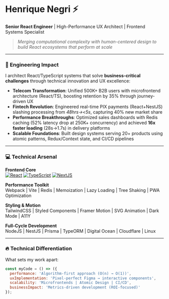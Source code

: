 # Henrique Negri ⚡  
**Senior React Engineer** | High-Performance UX Architect | Frontend Systems Specialist  

> *Merging computational complexity with human-centered design to build React ecosystems that perform at scale*

---

### 🚀 Engineering Impact  
I architect React/TypeScript systems that solve **business-critical challenges** through technical innovation and UX excellence:  

- **Telecom Transformation**: Unified 500K+ B2B users with microfrontend architecture (React/TS), boosting retention by 35% through journey-driven UX  
- **Fintech Revolution**: Engineered real-time PIX payments (React+NestJS) slashing processing from *48hrs→<5s*, capturing 40% new market share  
- **Performance Breakthroughs**: Optimized sales dashboards with Redis caching (52% latency drop at 250K+ concurrency) and achieved **16x faster loading** (28s→1.7s) in delivery platforms  
- **Scalable Foundations**: Built design systems serving 20+ products using atomic patterns, Redux/Context state, and CI/CD pipelines  

---

### 💻 Technical Arsenal  
**Frontend Core**  
[![React](https://img.shields.io/badge/-React-61DAFB?logo=react&logoColor=white)](https://) 
[![TypeScript](https://img.shields.io/badge/-TypeScript-3178C6?logo=typescript&logoColor=white)](https://) 
[![NextJS](https://img.shields.io/badge/-Next.JS-000000?logo=nextdotjs)](https://) 

**Performance Toolkit**  
Webpack | Vite | Redis | Memoization | Lazy Loading | Tree Shaking | PWA Optimization  

**Styling & Motion**  
TailwindCSS | Styled Components | Framer Motion | SVG Animation | Dark Mode | A11Y  

**Full-Cycle Development**  
NodeJS | NestJS | Prisma | TypeORM | Digital Ocean | Cloudflare | Linux  

---

### 🔥 Technical Differentiation  
What sets my work apart:  

```js
const myCode = () => ({
  performance: 'Algorithm-first approach (O(n) → O(1))',
  uxImplementation: 'Pixel-perfect Figma → interactive components',
  scalability: 'Microfrontends | Atomic Design | CI/CD',
  businessImpact: 'Metrics-driven development (ROI-focused)'
});
